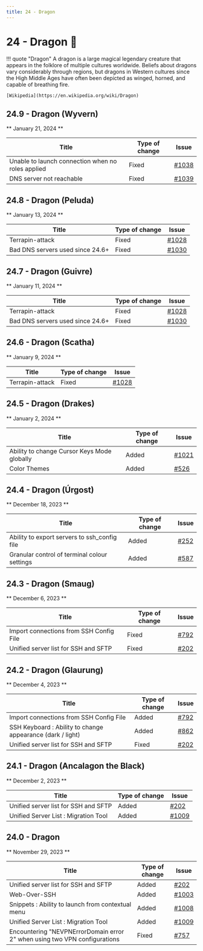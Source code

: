 ```yaml
---
title: 24 - Dragon
---
```

# 24 - Dragon :dragon_face:
!!! quote "Dragon"
    A dragon is a large magical legendary creature that appears in the folklore of multiple cultures worldwide. Beliefs about dragons vary considerably through regions, but dragons in Western cultures since the High Middle Ages have often been depicted as winged, horned, and capable of breathing fire.

    [Wikipedia](https://en.wikipedia.org/wiki/Dragon)

## 24.9 - Dragon (Wyvern)
** January 21, 2024 **

| Title | Type of change | Issue |
| --- | --- | --- |
| Unable to launch connection when no roles applied | Fixed | [#1038](https://github.com/isontheline/pro.webssh.net/issues/1038) |
| DNS server not reachable | Fixed | [#1039](https://github.com/isontheline/pro.webssh.net/issues/1039) |

## 24.8 - Dragon (Peluda)
** January 13, 2024 **

| Title | Type of change | Issue |
| --- | --- | --- |
| Terrapin-attack | Fixed | [#1028](https://github.com/isontheline/pro.webssh.net/issues/1028) |
| Bad DNS servers used since 24.6+ | Fixed | [#1030](https://github.com/isontheline/pro.webssh.net/issues/1030) |


## 24.7 - Dragon (Guivre)
** January 11, 2024 **

| Title | Type of change | Issue |
| --- | --- | --- |
| Terrapin-attack | Fixed | [#1028](https://github.com/isontheline/pro.webssh.net/issues/1028) |
| Bad DNS servers used since 24.6+ | Fixed | [#1030](https://github.com/isontheline/pro.webssh.net/issues/1030) |

## 24.6 - Dragon (Scatha)
** January 9, 2024 **

| Title | Type of change | Issue |
| --- | --- | --- |
| Terrapin-attack | Fixed | [#1028](https://github.com/isontheline/pro.webssh.net/issues/1028) |

## 24.5 - Dragon (Drakes)
** January 2, 2024 **

| Title | Type of change | Issue |
| --- | --- | --- |
| Ability to change Cursor Keys Mode globally | Added | [#1021](https://github.com/isontheline/pro.webssh.net/issues/1021) |
| Color Themes | Added | [#526](https://github.com/isontheline/pro.webssh.net/issues/526) |

## 24.4 - Dragon (Úrgost)
** December 18, 2023 **

| Title | Type of change | Issue |
| --- | --- | --- |
| Ability to export servers to ssh_config file | Added | [#252](https://github.com/isontheline/pro.webssh.net/issues/252) |
| Granular control of terminal colour settings | Added | [#587](https://github.com/isontheline/pro.webssh.net/issues/587) |

## 24.3 - Dragon (Smaug)
** December 6, 2023 **

| Title | Type of change | Issue |
| --- | --- | --- |
| Import connections from SSH Config File | Fixed | [#792](https://github.com/isontheline/pro.webssh.net/issues/792) |
| Unified server list for SSH and SFTP | Fixed | [#202](https://github.com/isontheline/pro.webssh.net/issues/202) |

## 24.2 - Dragon (Glaurung)
** December 4, 2023 **

| Title | Type of change | Issue |
| --- | --- | --- |
| Import connections from SSH Config File | Added | [#792](https://github.com/isontheline/pro.webssh.net/issues/792) |
| SSH Keyboard : Ability to change appearance (dark / light) | Added | [#862](https://github.com/isontheline/pro.webssh.net/issues/862) |
| Unified server list for SSH and SFTP | Fixed | [#202](https://github.com/isontheline/pro.webssh.net/issues/202) |

## 24.1 - Dragon (Ancalagon the Black)
** December 2, 2023 **

| Title | Type of change | Issue |
| --- | --- | --- |
| Unified server list for SSH and SFTP | Added | [#202](https://github.com/isontheline/pro.webssh.net/issues/202) |
| Unified Server List : Migration Tool | Added | [#1009](https://github.com/isontheline/pro.webssh.net/issues/1009) |

## 24.0 - Dragon
** November 29, 2023 **

| Title | Type of change | Issue |
| --- | --- | --- |
| Unified server list for SSH and SFTP | Added | [#202](https://github.com/isontheline/pro.webssh.net/issues/202) |
| Web-Over-SSH | Added | [#1003](https://github.com/isontheline/pro.webssh.net/issues/1003) |
| Snippets : Ability to launch from contextual menu | Added | [#1008](https://github.com/isontheline/pro.webssh.net/issues/1008) |
| Unified Server List : Migration Tool | Added | [#1009](https://github.com/isontheline/pro.webssh.net/issues/1009) |
| Encountering "NEVPNErrorDomain error 2" when using two VPN configurations | Fixed | [#757](https://github.com/isontheline/pro.webssh.net/issues/757) |